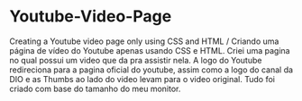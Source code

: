 # Youtube-Video-Page
Creating a Youtube video page only using CSS and HTML / Criando uma página de vídeo do Youtube apenas usando CSS e HTML.
Criei uma pagina no qual possui um video que da pra assistir nela.
A logo do Youtube redireciona para a pagina oficial do youtube, assim como a logo do canal da DIO e as Thumbs ao lado do video levam para o video original.
Tudo foi criado com base do tamanho do meu monitor.
